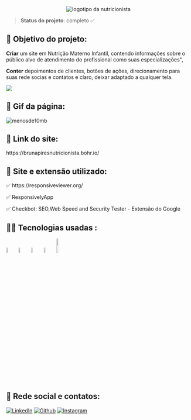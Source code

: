 <div align="center">
<img src="https://user-images.githubusercontent.com/106245486/227068333-20e8f645-1652-4f37-b186-cd9c5f89c877.png" alt="logotipo da nutricionista" />
</div>

> ****Status do projeto****: completo ✅

<h2> 🎯 Objetivo do projeto:</h2>

**Criar** um site em Nutrição Materno Infantil, contendo informações sobre o público alvo de atendimento do profissional como suas especializações",

**Conter** depoimentos de clientes, botões de ações, direcionamento para suas rede socias e contatos e claro, deixar adaptado a qualquer tela.

<img src="https://img.shields.io/bower/l/html?style=flat-square"/>

<h2>🎥 Gif da página: </h2>

![menosde10mb](https://user-images.githubusercontent.com/106245486/227095842-754f3309-ef60-453d-be65-34557a778d69.gif)

<h2>🔗 Link do site: </h2>
https://brunapiresnutricionista.bohr.io/

<h2>🧰 Site e extensão utilizado:</h2>

<p>✅ https://responsiveviewer.org/ </p>
<p>✅ ResponsivelyApp </p>
<p>✅ Checkbot: SEO,Web Speed and Security Tester - Extensão do Google </p>


<h2>👨‍💻 Tecnologias usadas :</h2>
<div>
<img src="https://cdn.jsdelivr.net/gh/devicons/devicon/icons/canva/canva-original.svg" width="6%"/>    
<img src="https://cdn.jsdelivr.net/gh/devicons/devicon/icons/html5/html5-original-wordmark.svg" width="6%" />
<img src="https://cdn.jsdelivr.net/gh/devicons/devicon/icons/css3/css3-original-wordmark.svg" width="6%" />
<img src="https://cdn.jsdelivr.net/gh/devicons/devicon/icons/github/github-original-wordmark.svg" width="6%"/>          
<img src="https://cdn.jsdelivr.net/gh/devicons/devicon/icons/visualstudio/visualstudio-plain-wordmark.svg" width="10%"/>
</div>

<h2>📮 Rede social e contatos: </h2>

[![LinkedIn](https://img.shields.io/badge/LinkedIn-0077B5?style=for-the-badge&logo=linkedin&logoColor=white)](https://www.linkedin.com/in/fabiorocharb)
[![Github](https://img.shields.io/badge/GitHub-100000?style=for-the-badge&logo=github&logoColor=white)](https://github.com/Fabiorocharb/Fabiorocharb)
[![Instagram](https://img.shields.io/badge/Instagram-E4405F?style=for-the-badge&logo=instagram&logoColor=white)](https://instagram.com/analistarocha)
